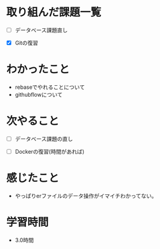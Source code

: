 # 取り組んだ課題一覧

- [ ] データベース課題直し

- [x] Gitの復習


# わかったこと

- rebaseでやれることについて
- githubflowについて

# 次やること

- [ ] データベース課題の直し

- [ ] Dockerの復習(時間があれば)

# 感じたこと

- やっぱりerファイルのデータ操作がイマイチわかってない。

# 学習時間

- 3.0時間